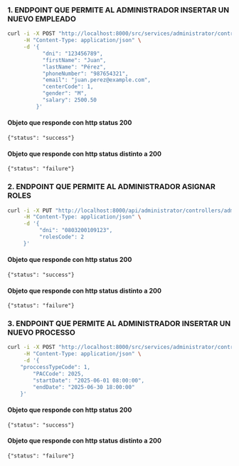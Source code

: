 ### 1. ENDPOINT QUE PERMITE AL ADMINISTRADOR INSERTAR UN NUEVO EMPLEADO

```bash
curl -i -X POST "http://localhost:8000/src/services/administrator/controllers/adminEmployees.php" \
     -H "Content-Type: application/json" \
     -d '{
           "dni": "123456789",
           "firstName": "Juan",
           "lastName": "Pérez",
           "phoneNumber": "987654321",
           "email": "juan.perez@example.com",
           "centerCode": 1,
           "gender": "M",
           "salary": 2500.50
         }'
```

#### Objeto que responde con http status 200
`{"status": "success"}`

#### Objeto que responde con http status distinto a 200
`{"status": "failure"}`



### 2. ENDPOINT QUE PERMITE AL ADMINISTRADOR ASIGNAR ROLES

```bash
curl -i -X PUT "http://localhost:8000/api/administrator/controllers/adminRoles.php" \
     -H "Content-Type: application/json" \
     -d '{
          "dni": "0803200109123",
          "rolesCode": 2
     }'
```


#### Objeto que responde con http status 200
`{"status": "success"}`

#### Objeto que responde con http status distinto a 200
`{"status": "failure"}`


### 3. ENDPOINT QUE PERMITE AL ADMINISTRADOR INSERTAR UN NUEVO PROCESSO

```bash
curl -i -X POST "http://localhost:8000/src/services/administrator/controllers/adminProcess.php" \
     -H "Content-Type: application/json" \
     -d '{
   	"proccessTypeCode": 1,
    	"PACCode": 2025,
    	"startDate": "2025-06-01 08:00:00",
    	"endDate": "2025-06-30 18:00:00"
	}'
```


#### Objeto que responde con http status 200
`{"status": "success"}`

#### Objeto que responde con http status distinto a 200
`{"status": "failure"}`

